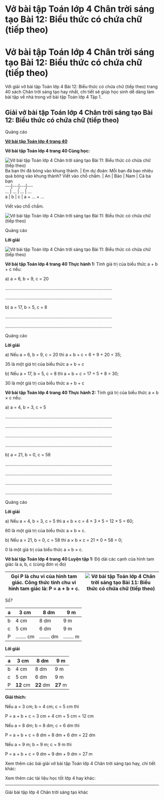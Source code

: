 # Vở bài tập Toán lớp 4 Chân trời sáng tạo Bài 12: Biểu thức có chứa chữ (tiếp theo)

# Vở bài tập Toán lớp 4 Chân trời sáng tạo Bài 12: Biểu thức có chứa chữ (tiếp theo)

Với giải vở bài tập Toán lớp 4 Bài 12: Biểu thức có chứa chữ (tiếp theo) trang 40 sách Chân trời sáng tạo hay nhất, chi tiết sẽ giúp học sinh dễ dàng làm bài tập về nhà trong vở bài tập Toán lớp 4 Tập 1.

## Giải vở bài tập Toán lớp 4 Chân trời sáng tạo Bài 12: Biểu thức có chứa chữ (tiếp theo)

Quảng cáo

[**Vở bài tập Toán lớp 4 trang 40**](https://vietjack.com/vbt-toan-4-ct/vbt-toan-lop-4-trang-40-chan-troi.jsp)

**Vở bài tập Toán lớp 4 trang 40 Cùng học:**

![Vở bài tập Toán lớp 4 Chân trời sáng tạo Bài 11: Biểu thức có chứa chữ \(tiếp theo\)](https://vietjack.com/vbt-toan-4-ct/images/bai-11-bieu-thuc-co-chua-chu-tiep-theo.PNG) Ba bạn thi đá bóng vào khung thành. |  Em dự đoán: Mỗi bạn đá bao nhiêu quả bóng vào khung thành? Viết vào chỗ chấm. |  An |  Bảo |  Nam |  Cả ba bạn  
---|---|---|---  
... |  ... |  ... |  ...  
a |  b |  c |  a + ... + ...  
  
Viết vào chỗ chấm.

![Vở bài tập Toán lớp 4 Chân trời sáng tạo Bài 11: Biểu thức có chứa chữ \(tiếp theo\)](https://vietjack.com/vbt-toan-4-ct/images/bai-11-bieu-thuc-co-chua-chu-tiep-theo-1.PNG)

Quảng cáo

**Lời giải**

![Vở bài tập Toán lớp 4 Chân trời sáng tạo Bài 11: Biểu thức có chứa chữ \(tiếp theo\)](https://vietjack.com/vbt-toan-4-ct/images/bai-11-bieu-thuc-co-chua-chu-tiep-theo-2.PNG)

**Vở bài tập Toán lớp 4 trang 40 Thực hành 1:** Tính giá trị của biểu thức a + b + c nếu:

a) a = 6, b = 9, c = 20

.......................................................................................

.......................................................................................

b) a = 17, b = 5, c = 8

.......................................................................................

.......................................................................................

Quảng cáo

**Lời giải**

a) Nếu a = 6, b = 9, c = 20 thì a + b + c = 6 + 9 + 20 = 35;

35 là một giá trị của biểu thức a + b + c

b) Nếu a = 17, b = 5, c = 8 thì a + b + c = 17 + 5 + 8 = 30;

30 là một giá trị của biểu thức a + b + c

**Vở bài tập Toán lớp 4 trang 40 Thực hành 2:** Tính giá trị của biểu thức a × b × c nếu:

a) a = 4, b = 3, c = 5

.......................................................................................

.......................................................................................

.......................................................................................

.......................................................................................

b) a = 21, b = 0, c = 58

.......................................................................................

.......................................................................................

.......................................................................................

.......................................................................................

Quảng cáo

**Lời giải**

a) Nếu a = 4, b = 3, c = 5 thì a × b × c = 4 × 3 × 5 = 12 × 5 = 60;

60 là một giá trị của biểu thức a × b × c.

b) Nếu a = 21, b = 0, c = 58 thì a × b × c = 21 × 0 × 58 = 0;

0 là một giá trị của biểu thức a × b × c.

**Vở bài tập Toán lớp 4 trang 40 Luyện tập 1:** Độ dài các cạnh của hình tam giác là a, b, c (cùng đơn vị đo)

Gọi P là chu vi của hình tam giác. Công thức tính chu vi hình tam giác là: P = a + b + c. |  ![Vở bài tập Toán lớp 4 Chân trời sáng tạo Bài 11: Biểu thức có chứa chữ \(tiếp theo\)](https://vietjack.com/vbt-toan-4-ct/images/bai-11-bieu-thuc-co-chua-chu-tiep-theo-3a.PNG)  
---|---  
  
Số?

a |  3 cm |  8 dm |  9 m  
---|---|---|---  
b |  4 cm |  8 dm |  9 m  
c |  5 cm |  6 dm |  9 m  
P |  ........ cm |  ........ dm |  ........ m  
  
**Lời giải**

a |  3 cm |  8 dm |  9 m  
---|---|---|---  
b |  4 cm |  8 dm |  9 m  
c |  5 cm |  6 dm |  9 m  
P |  **12** cm |  **22** dm |  **27** m  
  
**Giải thích:**

Nếu a = 3 cm; b = 4 cm; c = 5 cm thì

P = a + b + c = 3 cm + 4 cm + 5 cm = 12 cm

Nếu a = 8 dm; b = 8 dm; c = 6 dm thì

P = a + b + c = 8 dm + 8 dm + 6 dm = 22 dm

Nếu a = 9 m; b = 9 m; c = 9 m thì

P = a + b + c = 9 dm + 9 dm + 9 dm = 27 m

Xem thêm các bài giải vở bài tập Toán lớp 4 Chân trời sáng tạo hay, chi tiết khác:

Xem thêm các tài liệu học tốt lớp 4 hay khác:

* * *

Giải bài tập lớp 4 Chân trời sáng tạo khác
